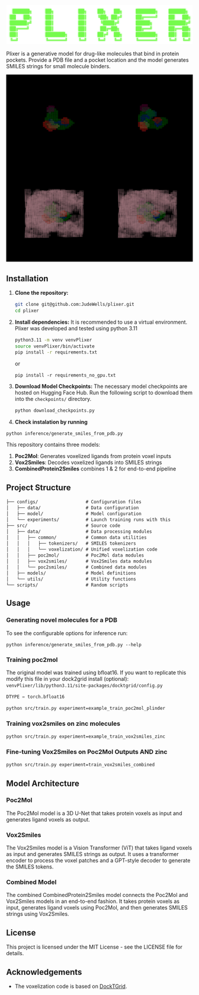 ![Plixer Logo](data/PLIXER.png)


Plixer is a generative model for drug-like molecules that bind in protein pockets.
Provide a PDB file and a pocket location and the model generates SMILES strings for small molecule binders.

![Demo Gif](data/6pj3.gif)

## Installation

1.  **Clone the repository:**
    ```bash
    git clone git@github.com:JudeWells/plixer.git
    cd plixer
    ```

2.  **Install dependencies:**
    It is recommended to use a virtual environment. Plixer was developed and tested using python 3.11 
    ```bash
    python3.11 -m venv venvPlixer
    source venvPlixer/bin/activate
    pip install -r requirements.txt
    ```
    or
    ```
    pip install -r requirements_no_gpu.txt
    ```

3.  **Download Model Checkpoints:**
    The necessary model checkpoints are hosted on Hugging Face Hub. Run the following script to download them into the `checkpoints/` directory.
    ```bash
    python download_checkpoints.py
    ```

4. **Check instalation by running**
```
python inference/generate_smiles_from_pdb.py
```

This repository contains three models:

1. **Poc2Mol**: Generates voxelized ligands from protein voxel inputs
2. **Vox2Smiles**: Decodes voxelized ligands into SMILES strings
3. **CombinedProtein2Smiles** combines 1 & 2 for end-to-end pipeline

## Project Structure

```
├── configs/                  # Configuration files
│   ├── data/                 # Data configuration
│   ├── model/                # Model configuration
│   └── experiments/          # Launch training runs with this
├── src/                      # Source code
│   ├── data/                 # Data processing modules
│   │   ├── common/           # Common data utilities
│   │   │   ├── tokenizers/   # SMILES tokenizers
│   │   │   └── voxelization/ # Unified voxelization code
│   │   ├── poc2mol/          # Poc2Mol data modules
│   │   ├── vox2smiles/       # Vox2Smiles data modules
│   │   └── poc2smiles/       # Combined data modules
│   ├── models/               # Model definitions
│   └── utils/                # Utility functions
└── scripts/                  # Random scripts
```


## Usage

### Generating novel molecules for a PDB

To see the configurable options for inference run:
```
python inference/generate_smiles_from_pdb.py --help
```

### Training poc2mol
The original model was trained using bfloat16.
If you want to replicate this modify this file in your dock2grid install (optional):
`venvPlixer/lib/python3.11/site-packages/docktgrid/config.py`
```python
DTYPE = torch.bfloat16
```
```bash
python src/train.py experiment=example_train_poc2mol_plinder
```

### Training vox2smiles on zinc molecules

```bash
python src/train.py experiment=example_train_vox2smiles_zinc

```

### Fine-tuning Vox2Smiles on Poc2Mol Outputs AND zinc

```bash
python src/train.py experiment=train_vox2smiles_combined
```

## Model Architecture

### Poc2Mol

The Poc2Mol model is a 3D U-Net that takes protein voxels as input and generates ligand voxels as output.

### Vox2Smiles

The Vox2Smiles model is a Vision Transformer (ViT) that takes ligand voxels as input and generates SMILES strings as output. It uses a transformer encoder to process the voxel patches and a GPT-style decoder to generate the SMILES tokens.

### Combined Model

The combined CombinedProtein2Smiles model connects the Poc2Mol and Vox2Smiles models in an end-to-end fashion. It takes protein voxels as input, generates ligand voxels using Poc2Mol, and then generates SMILES strings using Vox2Smiles.

## License

This project is licensed under the MIT License - see the LICENSE file for details.

## Acknowledgements

- The voxelization code is based on [DockTGrid](https://github.com/example/docktgrid). 